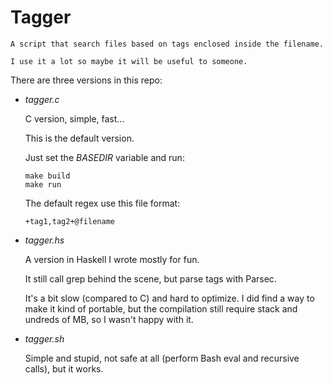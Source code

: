 # Tagger

    A script that search files based on tags enclosed inside the filename.

    I use it a lot so maybe it will be useful to someone.


There are three versions in this repo:

- *tagger.c*

    C version, simple, fast...

    This is the default version.

    Just set the _BASEDIR_ variable and run:
    ```
    make build
    make run
    ```

    The default regex use this file format:
    ```
    +tag1,tag2+@filename
    ```

- *tagger.hs*

    A version in Haskell I wrote mostly for fun.

    It still call grep behind the scene, but parse tags with Parsec.

    It's a bit slow (compared to C) and hard to optimize. I did find a
    way to make it kind of portable, but the compilation still require
    stack and undreds of MB, so I wasn't happy with it.

- *tagger.sh*

    Simple and stupid, not safe at all (perform Bash eval and recursive
    calls), but it works.
